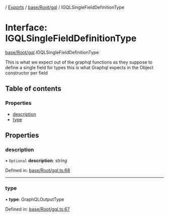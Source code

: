 [](../README.md) / [Exports](../modules.md) / [base/Root/gql](../modules/base_root_gql.md) / IGQLSingleFieldDefinitionType

# Interface: IGQLSingleFieldDefinitionType

[base/Root/gql](../modules/base_root_gql.md).IGQLSingleFieldDefinitionType

This is what we expect out of the graphql functions
as they suppose to define a single field for types
this is what Graphql expects in the Object constructor
per field

## Table of contents

### Properties

- [description](base_root_gql.igqlsinglefielddefinitiontype.md#description)
- [type](base_root_gql.igqlsinglefielddefinitiontype.md#type)

## Properties

### description

• `Optional` **description**: *string*

Defined in: [base/Root/gql.ts:68](https://github.com/onzag/itemize/blob/3efa2a4a/base/Root/gql.ts#L68)

___

### type

• **type**: GraphQLOutputType

Defined in: [base/Root/gql.ts:67](https://github.com/onzag/itemize/blob/3efa2a4a/base/Root/gql.ts#L67)
